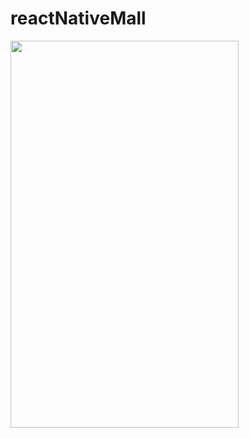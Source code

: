 # reactNativeMall

<img src="https://github.com/dyq086/reactNativeMall/blob/master/screenshots/WechatIMG263.jpeg" width="365" height="619" /> 